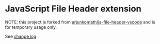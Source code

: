 # JavaScript File Header extension

NOTE: this project is forked from [arjunkomath/js-file-header-vscode](https://github.com/arjunkomath/js-file-header-vscode) and is for temporary usage only.

See [change log](https://github.com/DMXL/js-file-header-vscode/blob/master/CHANGELOG.md)
